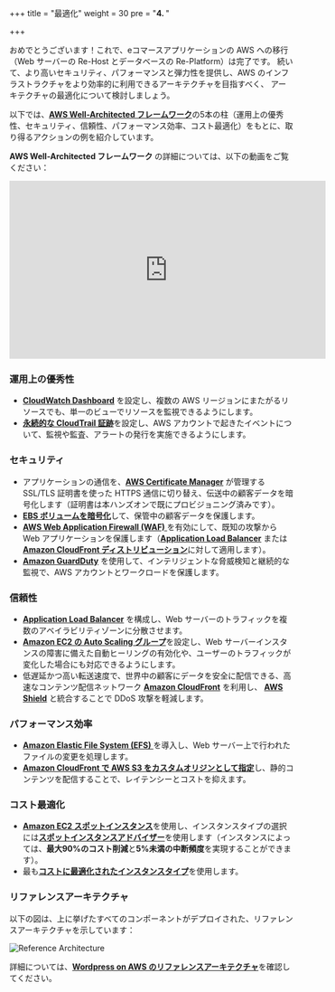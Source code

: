 +++
title = "最適化"
weight = 30
pre = "<b>4. </b>"

+++

おめでとうございます！これで、eコマースアプリケーションの AWS への移行（Web サーバーの Re-Host とデータベースの Re-Platform）は完了です。
続いて、より高いセキュリティ、パフォーマンスと弾力性を提供し、AWS のインフラストラクチャをより効率的に利用できるアーキテクチャを目指すべく、
アーキテクチャの最適化について検討しましょう。

以下では、<a href="https://aws.amazon.com/architecture/well-architected/" target="_blank">**AWS Well-Architected フレームワーク**</a>の5本の柱（運用上の優秀性、セキュリティ、信頼性、パフォーマンス効率、コスト最適化）をもとに、取り得るアクションの例を紹介しています。

**AWS Well-Architected フレームワーク** の詳細については、以下の動画をご覧ください：
<center>
<iframe width="560" height="315" src="https://www.youtube-nocookie.com/embed/MfxF-FYEFjY" frameborder="0" allow="accelerometer; autoplay; encrypted-media; gyroscope; picture-in-picture" allowfullscreen></iframe>
</center>

### 運用上の優秀性

- <a href="https://docs.aws.amazon.com/AmazonCloudWatch/latest/monitoring/CloudWatch_Dashboards.html" target="_blank">**CloudWatch Dashboard**</a> を設定し、複数の AWS リージョンにまたがるリソースでも、単一のビューでリソースを監視できるようにします。
- <a href="https://docs.aws.amazon.com/awscloudtrail/latest/userguide/cloudtrail-create-and-update-a-trail.html" target="_blank">**永続的な CloudTrail 証跡**</a>を設定し、AWS アカウントで起きたイベントについて、監視や監査、アラートの発行を実施できるようにします。

### セキュリティ
- アプリケーションの通信を、<a href="https://aws.amazon.com/certificate-manager/" target="_blank">**AWS Certificate Manager**</a> が管理する SSL/TLS 証明書を使った HTTPS 通信に切り替え、伝送中の顧客データを暗号化します（証明書は本ハンズオンで既にプロビジョニング済みです）。
- <a href="https://docs.aws.amazon.com/AWSEC2/latest/UserGuide/EBSEncryption.html" target="_blank">**EBS ボリュームを暗号化**</a>して、保管中の顧客データを保護します。
- <a href="https://aws.amazon.com/waf/" target="_blank">**AWS Web Application Firewall (WAF)** </a> を有効にして、既知の攻撃から Web アプリケーションを保護します（<a href="https://aws.amazon.com/blogs/aws/aws-web-application-firewall-waf-for-application-load-balancers/" target="_blank">**Application Load Balancer**</a> または <a href="https://docs.aws.amazon.com/waf/latest/developerguide/cloudfront-features.html" target="_blank">**Amazon CloudFront ディストリビューション**</a>に対して適用します）。
- <a href="https://aws.amazon.com/guardduty/" target="_blank">**Amazon GuardDuty**</a> を使用して、インテリジェントな脅威検知と継続的な監視で、AWS アカウントとワークロードを保護します。

### 信頼性
- <a href="https://docs.aws.amazon.com/elasticloadbalancing/latest/application/create-application-load-balancer.html" target="_blank">**Application Load Balancer**</a> を構成し、Web サーバーのトラフィックを複数のアベイラビリティゾーンに分散させます。
- <a href="https://docs.aws.amazon.com/autoscaling/ec2/userguide/GettingStartedTutorial.html" target="_blank">**Amazon EC2 の Auto Scaling グループ**</a>を設定し、Web サーバーインスタンスの障害に備えた自動ヒーリングの有効化や、ユーザーのトラフィックが変化した場合にも対応できるようにします。
- 低遅延かつ高い転送速度で、世界中の顧客にデータを安全に配信できる、高速なコンテンツ配信ネットワーク <a href="https://docs.aws.amazon.com/AmazonCloudFront/latest/DeveloperGuide/distribution-working-with.html" target="_blank">**Amazon CloudFront**</a> を利用し、
<a href="https://aws.amazon.com/shield/" target="_blank">**AWS Shield**</a> と統合することで DDoS 攻撃を軽減します。

### パフォーマンス効率
- <a href="https://docs.aws.amazon.com/efs/latest/ug/getting-started.html" target="_blank"> **Amazon Elastic File System (EFS)** </a> を導入し、Web サーバー上で行われたファイルの変更を処理します。
- <a href="https://aws.amazon.com/blogs/networking-and-content-delivery/amazon-s3-amazon-cloudfront-a-match-made-in-the-cloud/" target="_blank">**Amazon CloudFront で AWS S3 をカスタムオリジンとして指定**</a>し、静的コンテンツを配信することで、レイテンシーとコストを抑えます。

### コスト最適化
- <a href="https://aws.amazon.com/ec2/spot/" target="_blank">**Amazon EC2 スポットインスタンス**</a>を使用し、インスタンスタイプの選択には<a href="https://aws.amazon.com/ec2/spot/instance-advisor/" target="_blank">**スポットインスタンスアドバイザー**</a>を使用します（インスタンスによっては、**最大90%のコスト削減**と**5%未満の中断頻度**を実現することができます）。
- 最も<a href="https://aws.amazon.com/ec2/spot/pricing/" target="_blank">**コストに最適化されたインスタンスタイプ**</a>を使用します。

### リファレンスアーキテクチャ

以下の図は、上に挙げたすべてのコンポーネントがデプロイされた、リファレンスアーキテクチャを示しています：

![Reference Architecture](/opt/aws-ref-arch.png)

詳細については、<a href="https://github.com/aws-samples/aws-refarch-wordpress" target="_blank">**Wordpress on AWS のリファレンスアーキテクチャ**</a>を確認してください。